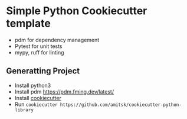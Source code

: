# Simple Python Cookiecutter template

- pdm for dependency management
- Pytest for unit tests
- mypy, ruff for linting

## Generatting Project

- Install python3
- Install pdm https://pdm.fming.dev/latest/
- Install [cookiecutter](https://github.com/cookiecutter/cookiecutter/blob/1.7.2/docs/index.rst)
- Run `cookiecutter https://github.com/amitsk/cookiecutter-python-library`

